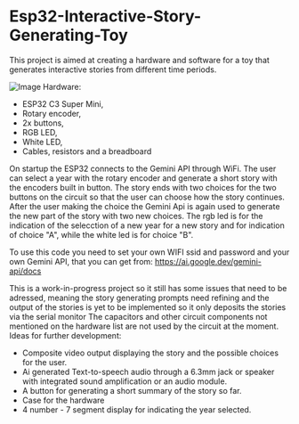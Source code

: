 # Esp32-Interactive-Story-Generating-Toy
This project is aimed at creating a hardware and software for a toy that generates interactive stories from different time periods.

![Image](https://github.com/user-attachments/assets/d424a26b-8895-47dc-ad96-c3b44f032add)
Hardware:
- ESP32 C3 Super Mini,
- Rotary encoder, 
- 2x buttons,
- RGB LED,
- White LED,
- Cables, resistors and a breadboard

On startup the ESP32 connects to the Gemini API through WiFi. The user can select a year with the rotary encoder and generate a short story with the encoders built in button.
The story ends with two choices for the two buttons on the circuit so that the user can choose how the story continues. After the user making the choice the Gemini Api is again used to generate the
new part of the story with two new choices. The rgb led is for the indication of the selecction of a new year for a new story and for indication of choice "A", while the white led is for choice "B".

To use this code you need to set your own WIFI ssid and password and your own Gemini API, that you can get from: https://ai.google.dev/gemini-api/docs 

This is a work-in-progress project so it still has some issues that need to be adressed, meaning the story generating prompts need refining and the output of the stories is yet to be implemented so it only deposits the stories via the serial monitor
The capacitors and other circuit components not mentioned on the hardware list are not used by the circuit at the moment.
Ideas for further development:
- Composite video output displaying the story and the possible choices for the user.
- Ai generated Text-to-speech audio through a 6.3mm jack or speaker with integrated sound amplification or an audio module.
- A button for generating a short summary of the story so far.
- Case for the hardware
- 4 number - 7 segment display for indicating the year selected.
